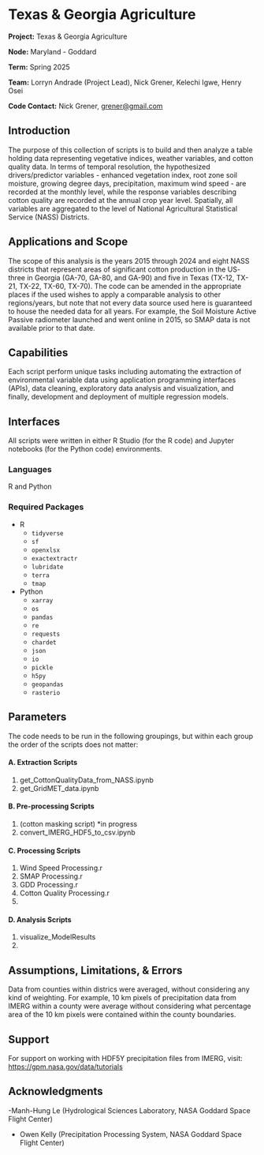 # Texas & Georgia Agriculture
**Project:** Texas & Georgia Agriculture    

**Node:** Maryland - Goddard 

**Term:** Spring 2025

**Team:** Lorryn Andrade (Project Lead), Nick Grener, Kelechi Igwe, Henry Osei  

**Code Contact:** Nick Grener, grener@gmail.com      

## Introduction  
The purpose of this collection of scripts is to build and then analyze a table holding data representing vegetative indices, weather variables, and cotton quality data. In terms of temporal resolution, the hypothesized drivers/predictor variables - enhanced vegetation index, root zone soil moisture, growing degree days, precipitation, maximum wind speed - are recorded at the monthly level, while the response variables describing cotton quality are recorded at the annual crop year level. Spatially, all variables are aggregated to the level of National Agricultural Statistical Service (NASS) Districts.

## Applications and Scope   
The scope of this analysis is the years 2015 through 2024 and eight NASS districts that represent areas of significant cotton production in the US- three in Georgia (GA-70, GA-80, and GA-90) and five in Texas (TX-12, TX-21, TX-22, TX-60, TX-70). The code can be amended in the appropriate places if the used wishes to apply a comparable analysis to other regions/years, but note that not every data source used here is guaranteed to house the needed data for all years. For example, the Soil Moisture Active Passive radiometer launched and went online in 2015, so SMAP data is not available prior to that date. 

## Capabilities 
Each script perform unique tasks including automating the extraction of environmental variable data using application programming interfaces (APIs), data cleaning, exploratory data analysis and visualization, and finally, development and deployment of multiple regression models. 

## Interfaces 
All scripts were written in either R Studio (for the R code) and Jupyter notebooks (for the Python code) environments. 

### Languages
R and Python

### Required Packages
- R
    - `tidyverse`
    - `sf`
    - `openxlsx`
    - `exactextractr`
    - `lubridate`
    - `terra`
    - `tmap`
- Python
    - `xarray`
    - `os`
    - `pandas`
    - `re`
    - `requests`
    - `chardet`
    - `json`
    - `io`
    - `pickle`
    - `h5py`
    - `geopandas`
    - `rasterio`

## Parameters
The code needs to be run in the following groupings, but within each group the order of the scripts does not matter:

#### A. Extraction Scripts
1. get_CottonQualityData_from_NASS.ipynb 
2. get_GridMET_data.ipynb

#### B. Pre-processing Scripts
1. (cotton masking script) *in progress
2. convert_IMERG_HDF5_to_csv.ipynb

#### C. Processing Scripts
1. Wind Speed Processing.r  
2. SMAP Processing.r
3. GDD Processing.r
4. Cotton Quality Processing.r
5. 

#### D. Analysis Scripts
1.   visualize_ModelResults
2. 


## Assumptions, Limitations, & Errors 
Data from counties within districs were averaged, without considering any kind of weighting. For example, 10 km pixels of precipitation data from IMERG within a county were average without considering what percentage area of the 10 km pixels were contained within the county boundaries.    

## Support
For support on working with HDF5Y precipitation files from IMERG, visit: https://gpm.nasa.gov/data/tutorials 

## Acknowledgments
-Manh-Hung Le (Hydrological Sciences Laboratory, NASA Goddard Space Flight Center)  
- Owen Kelly (Precipitation Processing System, NASA Goddard Space Flight Center)

